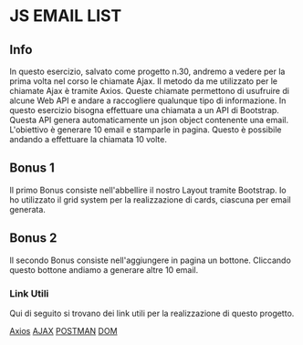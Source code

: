 
# JS EMAIL LIST

## Info

In questo esercizio, salvato come progetto n.30, andremo a vedere per la prima volta nel corso le chiamate Ajax. 
Il metodo da me utilizzato per le chiamate Ajax è tramite Axios.
Queste chiamate permettono di usufruire di alcune Web API e andare a raccogliere qualunque tipo di informazione.
In questo esercizio bisogna effettuare una chiamata a un API di Bootstrap.
Questa API genera automaticamente un json object contenente una email.
L'obiettivo è generare 10 email e stamparle in pagina. Questo è possibile andando a effettuare la chiamata 10 volte.

## Bonus 1

Il primo Bonus consiste nell'abbellire il nostro Layout tramite Bootstrap. Io ho utilizzato il grid system per la realizzazione di cards, ciascuna per email generata.

## Bonus 2

Il secondo Bonus consiste nell'aggiungere in pagina un bottone. Cliccando questo bottone andiamo a generare altre 10 email.


### Link Utili

Qui di seguito si trovano dei link utili per la realizzazione di questo progetto.


[Axios](https://axios-http.com/es/docs/intro)
[AJAX](https://developer.mozilla.org/en-US/docs/Glossary/AJAX)
[POSTMAN](https://www.postman.com/)
[DOM](https://developer.mozilla.org/en-US/docs/Web/API/Document_Object_Model)


